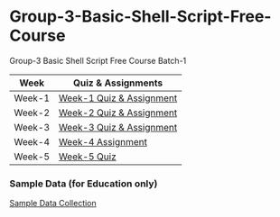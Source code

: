# Group-3-Basic-Shell-Script-Free-Course

Group-3 Basic Shell Script Free Course Batch-1

| Week | Quiz & Assignments |
| --- | --- |
| Week-1 | [Week-1 Quiz & Assignment](./weeks/week1.md) |
| Week-2 | [Week-2 Quiz & Assignment](./weeks/week2.md) |
| Week-3 | [Week-3 Quiz & Assignment](./weeks/week3.md) |
| Week-4 | [Week-4 Assignment](./weeks/week4.md) |
| Week-5 | [Week-5 Quiz](./weeks/week5.md) |

### Sample Data (for Education only)

[Sample Data Collection](./data/README.md)
